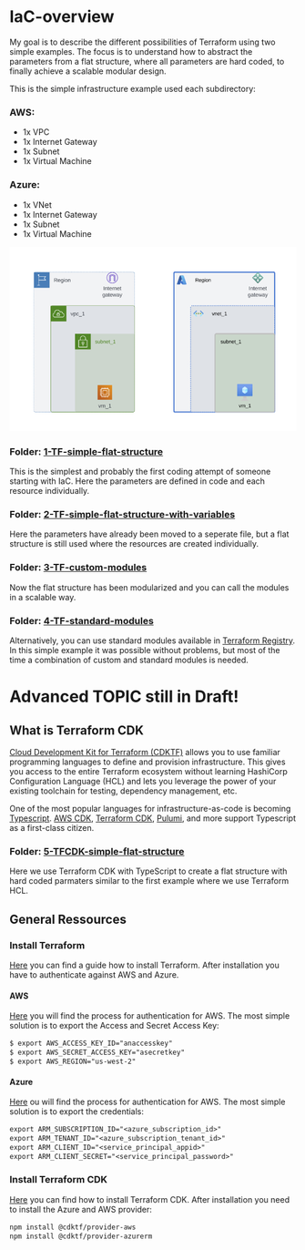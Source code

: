 # IaC-overview

My goal is to describe the different possibilities of Terraform using two simple examples. The focus is to understand how to abstract the parameters from a flat structure, where all parameters are hard coded, to finally achieve a scalable modular design. 

This is the simple infrastructure example used each subdirectory:

### AWS:
* 1x VPC
* 1x Internet Gateway
* 1x Subnet
* 1x Virtual Machine

### Azure:
* 1x VNet
* 1x Internet Gateway
* 1x Subnet
* 1x Virtual Machine

![IaC](drawings/IaC_overview.png)

### Folder: [1-TF-simple-flat-structure](1-TF-simple-flat-structure)

This is the simplest and probably the first coding attempt of someone starting with IaC. Here the parameters are defined in code and each resource individually.

### Folder: [2-TF-simple-flat-structure-with-variables](2-TF-simple-flat-structure-with-variables)

Here the parameters have already been moved to a seperate file, but a flat structure is still used where the resources are created individually.

### Folder: [3-TF-custom-modules](3-TF-custom-modules)

Now the flat structure has been modularized and you can call the modules in a scalable way.

### Folder: [4-TF-standard-modules](4-TF-standard-modules)

Alternatively, you can use standard modules available in [Terraform Registry](https://registry.terraform.io/browse/modules). In this simple example it was possible without problems, but most of the time a combination of custom and standard modules is needed.

# Advanced TOPIC still in Draft!
## What is Terraform CDK

[Cloud Development Kit for Terraform (CDKTF)](https://developer.hashicorp.com/terraform/cdktf) allows you to use familiar programming languages to define and provision infrastructure. This gives you access to the entire Terraform ecosystem without learning HashiCorp Configuration Language (HCL) and lets you leverage the power of your existing toolchain for testing, dependency management, etc.

One of the most popular languages for infrastructure-as-code is becoming [Typescript](https://www.typescriptlang.org/). [AWS CDK](https://aws.amazon.com/cdk/), [Terraform CDK](https://developer.hashicorp.com/terraform/cdktf), [Pulumi](https://www.pulumi.com/), and more support Typescript as a first-class citizen.

### Folder: [5-TFCDK-simple-flat-structure](5-TFCDK-simple-flat-structure/)

Here we use Terraform CDK with TypeScript to create a flat structure with hard coded parmaters similar to the first example where we use Terraform HCL.


## General Ressources
### Install Terraform

[Here](https://developer.hashicorp.com/terraform/cdktf) you can find a guide how to install Terraform. After installation you have to authenticate against AWS and Azure.

#### AWS

[Here](https://registry.terraform.io/providers/hashicorp/aws/latest/docs) you will find the process for authentication for AWS. The most simple solution is to export the Access and Secret Access Key:

```
$ export AWS_ACCESS_KEY_ID="anaccesskey"
$ export AWS_SECRET_ACCESS_KEY="asecretkey"
$ export AWS_REGION="us-west-2"
```

#### Azure

[Here](https://learn.microsoft.com/en-us/azure/developer/terraform/authenticate-to-azure?tabs=bash) ou will find the process for authentication for AWS. The most simple solution is to export the credentials: 

```
export ARM_SUBSCRIPTION_ID="<azure_subscription_id>"
export ARM_TENANT_ID="<azure_subscription_tenant_id>"
export ARM_CLIENT_ID="<service_principal_appid>"
export ARM_CLIENT_SECRET="<service_principal_password>"
```

### Install Terraform CDK

[Here](https://developer.hashicorp.com/terraform/tutorials/cdktf/cdktf-install) you can find how to install Terraform CDK. After installation you need to install the Azure and AWS provider:

```
npm install @cdktf/provider-aws
npm install @cdktf/provider-azurerm
```


